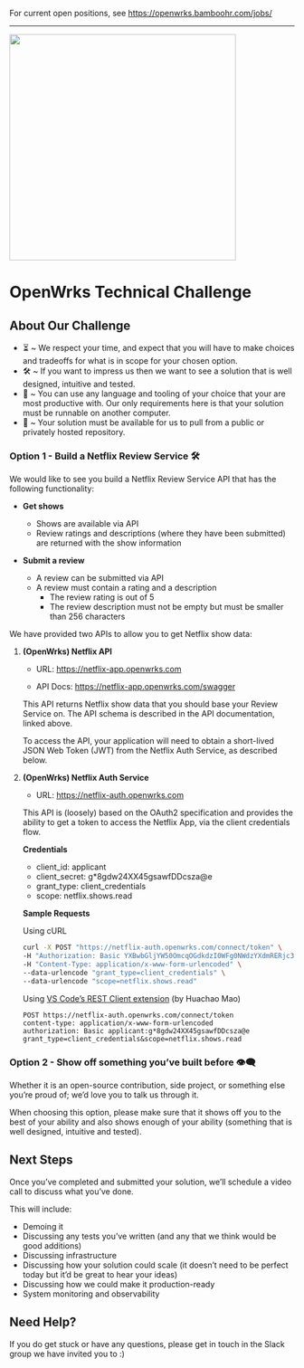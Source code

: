 For current open positions, see <https://openwrks.bamboohr.com/jobs/>

------------------

<img src="https://www.openwrks.com/assets/img/openwrks-logo_black.svg" width="400">

# OpenWrks Technical Challenge

## About Our Challenge

- ⏳ ~ We respect your time, and expect that you will have to make choices and tradeoffs for what is in scope for your chosen option.
- 🛠 ~ If you want to impress us then we want to see a solution that is well designed, intuitive and tested.
- 🧰 ~ You can use any language and tooling of your choice that your are most productive with. Our only requirements here is that your solution must be runnable on another computer.
- 💾 ~ Your solution must be available for us to pull from a public or privately hosted repository.

### Option 1 - Build a Netflix Review Service 🛠

We would like to see you build a Netflix Review Service API that has the following functionality:

- **Get shows**

  - Shows are available via API
  - Review ratings and descriptions (where they have been submitted) are returned with the show information

- **Submit a review**
  - A review can be submitted via API
  - A review must contain a rating and a description
    - The review rating is out of 5
    - The review description must not be empty but must be smaller than 256 characters

We have provided two APIs to allow you to get Netflix show data:

1. **(OpenWrks) Netflix API**

   - URL: https://netflix-app.openwrks.com

   - API Docs: https://netflix-app.openwrks.com/swagger

   This API returns Netflix show data that you should base your Review Service on. The API schema is described in the API documentation, linked above.

   To access the API, your application will need to obtain a short-lived JSON Web Token (JWT) from the Netflix Auth Service, as described below.

2. **(OpenWrks) Netflix Auth Service**

   - URL: https://netflix-auth.openwrks.com

   This API is (loosely) based on the OAuth2 specification and provides the ability to get a token to access the Netflix App, via the client credentials flow.

   **Credentials**

   - client_id: applicant
   - client_secret: g\*8gdw24XX45gsawfDDcsza@e
   - grant_type: client_credentials
   - scope: netflix.shows.read

   **Sample Requests**

   Using cURL

   ```bash
   curl -X POST "https://netflix-auth.openwrks.com/connect/token" \
   -H "Authorization: Basic YXBwbGljYW50OmcqOGdkdzI0WFg0NWdzYXdmRERjc3phQGU=" \
   -H "Content-Type: application/x-www-form-urlencoded" \
   --data-urlencode "grant_type=client_credentials" \
   --data-urlencode "scope=netflix.shows.read"
   ```

   Using [VS Code’s REST Client extension](https://marketplace.visualstudio.com/items?itemName=humao.rest-client) (by Huachao Mao)

   ```http
   POST https://netflix-auth.openwrks.com/connect/token
   content-type: application/x-www-form-urlencoded
   authorization: Basic applicant:g*8gdw24XX45gsawfDDcsza@e
   grant_type=client_credentials&scope=netflix.shows.read
   ```

### Option 2 - Show off something you’ve built before 👁️‍🗨️

Whether it is an open-source contribution, side project, or something else you’re proud of; we’d love you to talk us through it.

When choosing this option, please make sure that it shows off you to the best of your ability and also shows enough of your ability (something that is well designed, intuitive and tested).

## Next Steps

Once you’ve completed and submitted your solution, we’ll schedule a video call to discuss what you’ve done.

This will include:

- Demoing it
- Discussing any tests you’ve written (and any that we think would be good additions)
- Discussing infrastructure
- Discussing how your solution could scale (it doesn’t need to be perfect today but it’d be great to hear your ideas)
- Discussing how we could make it production-ready
- System monitoring and observability

## Need Help?

If you do get stuck or have any questions, please get in touch in the Slack group we have invited you to :)
